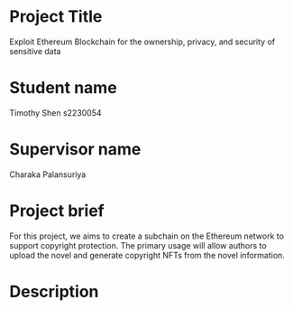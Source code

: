 # Project Title
Exploit Ethereum Blockchain for the ownership, privacy, and security of sensitive data
# Student name
Timothy Shen s2230054
# Supervisor name
Charaka Palansuriya	

# Project brief
For this project, we aims to create a subchain on the Ethereum network to support copyright protection. The primary usage will allow authors to upload the novel and generate copyright NFTs from the novel information.

# Description 
